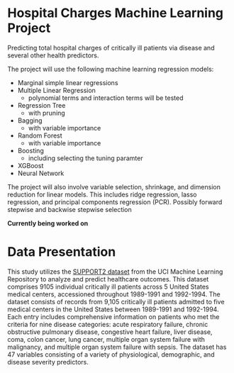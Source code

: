 # Hospital Charges Machine Learning Project
Predicting total hospital charges of critically ill patients via disease and several other health predictors. 

The project will use the following machine learning regression models: 
- Marginal simple linear regressions
- Multiple Linear Regression
  - polynomial terms and interaction terms will be tested
- Regression Tree
  - with pruning
- Bagging
  - with variable importance
- Random Forest
  - with variable importance
- Boosting
  - including selecting the tuning paramter
- XGBoost
- Neural Network

The project will also involve variable selection, shrinkage, and dimension reduction for linear models. This includes ridge regression, lasso regression, and principal components regression (PCR). Possibly forward stepwise and backwise stepwise selection

**Currently being worked on**

# Data Presentation

This study utilizes the [SUPPORT2 dataset](https://archive.ics.uci.edu/dataset/880/support2) from the UCI Machine Learning Repository to analyze and predict healthcare outcomes. This dataset comprises 9105 individual critically ill patients across 5 United States medical centers, accessioned throughout 1989-1991 and 1992-1994. The dataset consists of records from 9,105 critically ill patients admitted to five medical centers in the United States between 1989-1991 and 1992-1994. Each entry includes comprehensive information on patients who met the criteria for nine disease categories: acute respiratory failure, chronic obstructive pulmonary disease, congestive heart failure, liver disease, coma, colon cancer, lung cancer, multiple organ system failure with malignancy, and multiple organ system failure with sepsis. The dataset has 47 variables consisting of a variety of physiological, demographic, and disease severity predictors.


